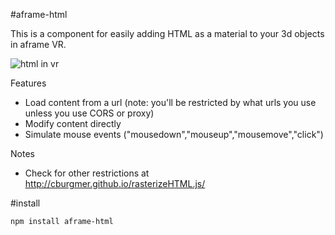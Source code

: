#aframe-html

This is a component for easily adding HTML as a material to your 3d objects in aframe VR.

![html in vr](http://i.imgur.com/OdVplWm.png)

Features
* Load content from a url (note: you'll be restricted by what urls you use unless you use CORS or proxy)
* Modify content directly
* Simulate mouse events ("mousedown","mouseup","mousemove","click")

Notes
* Check for other restrictions at http://cburgmer.github.io/rasterizeHTML.js/

#install
```bash
npm install aframe-html
```